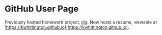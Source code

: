 GitHub User Page
================

Previously hosted homework project, [dig](http://kwhittington.github.io/dig/).
Now hosts a resume, viewable at
[https://kwhittington.github.io](https://kwhittington.github.io).
